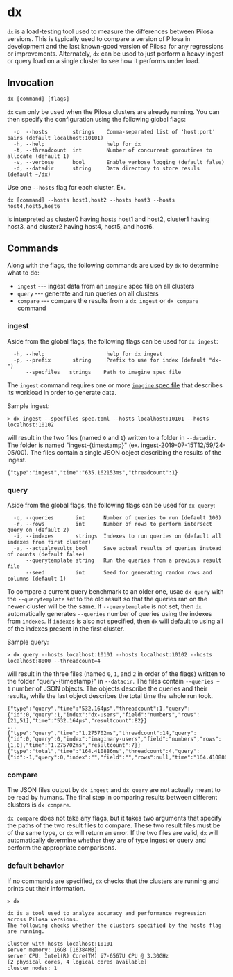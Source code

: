 #  dx

`dx` is a load-testing tool used to measure the differences between Pilosa versions. This is typically used to compare a version of Pilosa in development and the last known-good version of Pilosa for any regressions or improvements. Alternately, `dx` can be used to just perform a heavy ingest or query load on a single cluster to see how it performs under load.

## Invocation

```
dx [command] [flags]
```

`dx` can only be used when the Pilosa clusters are already running. You can then specify the configuration using the following global flags:

```
  -o  --hosts        strings    Comma-separated list of 'host:port' pairs (default localhost:10101)
  -h, --help                    help for dx
  -t, --threadcount  int        Number of concurrent goroutines to allocate (default 1)
  -v, --verbose      bool       Enable verbose logging (default false)
  -d, --datadir      string     Data directory to store resuls (default ~/dx)
```

Use one `--hosts` flag for each cluster. Ex.

```
dx [command] --hosts host1,host2 --hosts host3 --hosts host4,host5,host6
```

is interpreted as cluster0 having hosts host1 and host2, cluster1 having host3, and cluster2 having host4, host5, and host6.

## Commands

Along with the flags, the following commands are used by `dx` to determine what to do:

* `ingest`  --- ingest data from an `imagine` spec file on all clusters
* `query`   --- generate and run queries on all clusters
* `compare` --- compare the results from a `dx ingest` or `dx compare` command

### ingest

Aside from the global flags, the following flags can be used for `dx ingest`:

```
  -h, --help                    help for dx ingest
  -p, --prefix       string     Prefix to use for index (default "dx-")
      --specfiles   strings    Path to imagine spec file
```

The `ingest` command requires one or more [`imagine` spec file](https://github.com/pilosa/tools/tree/master/imagine) that describes its workload in order to generate data.

Sample ingest:

```
> dx ingest --specfiles spec.toml --hosts localhost:10101 --hosts localhost:10102
```

will result in the two files (named `0` and `1`) written to a folder in `--datadir`. The folder is named "ingest-{timestamp}" (ex. ingest-2019-07-15T12/59/24-05/00). The files contain a single JSON object describing the results of the ingest.

```
{"type":"ingest","time":"635.162153ms","threadcount":1}
```

### query

Aside from the global flags, the following flags can be used for `dx query`:

```
  -q, --queries       int      Number of queries to run (default 100)
  -r, --rows          int      Number of rows to perform intersect query on (default 2)
  -i, --indexes       strings  Indexes to run queries on (default all indexes from first cluster)
  -a, --actualresults bool     Save actual results of queries instead of counts (default false)
      --querytemplate string   Run the queries from a previous result file
      --seed          int      Seed for generating random rows and columns (default 1)
```

To compare a current query benchmark to an older one, usae `dx query` with the `--querytemplate` set to the old result so that the queries ran on the newer cluster will be the same. If `--querytemplate` is not set, then `dx` automatically generates `--queries` number of queries using the indexes from `indexes`. If `indexes` is also not specified, then `dx` will default to using all of the indexes present in the first cluster.

Sample query:
```
> dx query --hosts localhost:10101 --hosts localhost:10102 --hosts localhost:8000 --threadcount=4
```

will result in the three files (named `0`, `1`, and `2` in order of the flags) written to the folder "query-{timestamp}" in `--datadir`. The files contain `--queries + 1` number of JSON objects. The objects describe the queries and their results, while the last object describes the total time the whole run took.

```
{"type":"query","time":"532.164µs","threadcount":1,"query":{"id":0,"query":1,"index":"dx-users","field":"numbers","rows":[21,51],"time":"532.164µs","resultcount":82}}
...
{"type":"query","time":"1.275702ms","threadcount":14,"query":{"id":0,"query":0,"index":"imaginary-users","field":"numbers","rows":[1,0],"time":"1.275702ms","resultcount":7}}
{"type":"total","time":"164.410886ms","threadcount":4,"query":{"id":-1,"query":0,"index":"","field":"","rows":null,"time":"164.410886ms"}}
```

### compare

The JSON files output by `dx ingest` and `dx query` are not actually meant to be read by humans. The final step in comparing results between different clusters is `dx compare`.

`dx compare` does not take any flags, but it takes two arguments that specify the paths of the two result files to compare. These two result files must be of the same type, or `dx` will return an error. If the two files are valid, `dx` will automatically determine whether they are of type ingest or query and perform the appropriate comparisons.

### default behavior

If no commands are specified, `dx` checks that the clusters are running and prints out their information.
```
> dx

dx is a tool used to analyze accuracy and performance regression across Pilosa versions.
The following checks whether the clusters specified by the hosts flag are running.

Cluster with hosts localhost:10101
server memory: 16GB [16384MB]
server CPU: Intel(R) Core(TM) i7-6567U CPU @ 3.30GHz
[2 physical cores, 4 logical cores available]
cluster nodes: 1

```
